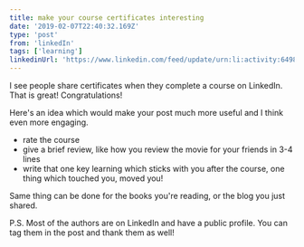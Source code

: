 ```yaml
---
title: make your course certificates interesting
date: '2019-02-07T22:40:32.169Z'
type: 'post'
from: 'linkedIn'
tags: ['learning']
linkedinUrl: 'https://www.linkedin.com/feed/update/urn:li:activity:6498254339289767936/'
---
```



I see people share certificates when they complete a course on LinkedIn. That is great! Congratulations!

Here's an idea which would make your post much more useful and I think even more engaging.
* rate the course 
* give a brief review, like how you review the movie for your friends in 3-4 lines
* write that one key learning which sticks with you after the course, one thing which touched you, moved you!

Same thing can be done for the books you're reading, or the blog you just shared.

P.S. Most of the authors are on LinkedIn and have a public profile. You can tag them in the post and thank them as well!